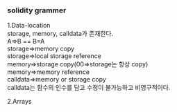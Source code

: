 ### solidity grammer <br>
1.Data-location<br>
storage, memory, calldata가 존재한다.<br>
A=>B == B=A<br>
storage=>memory copy<br>
storage=>local storage reference<br>
memory=>storage copy(00=>storage는 항상 copy)<br>
memory=>memory reference<br>
calldata=>memory or storage copy<br>
calldata는 함수의 인수를 담고 수정이 불가능하고 비영구적이다.<br>

2.Arrays<br>
